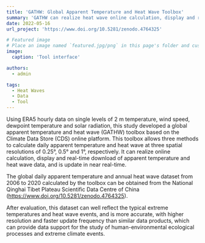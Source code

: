 ```yaml
---
title: 'GATHW: Global Apparent Temperature and Heat Wave Toolbox'
summary: 'GATHW can realize heat wave online calculation, display and real-time download and is updated in near real-time.'
date: 2022-05-16
url_project: 'https://www.doi.org/10.5281/zenodo.4764325'

# Featured image
# Place an image named `featured.jpg/png` in this page's folder and customize its options here.
image:
  caption: 'Tool interface'

authors:
  - admin

tags:
  - Heat Waves
  - Data
  - Tool
---
```


Using ERA5 hourly data on single levels of 2 m temperature, wind speed, dewpoint temperature and solar radiation, this study developed a global apparent temperature and heat wave (GATHW) toolbox based on the Climate Data Store (CDS) online platform. This toolbox allows three methods to calculate daily apparent temperature and heat wave at three spatial resolutions of 0.25°, 0.5° and 1°, respectively. It can realize online calculation, display and real-time download of apparent temperature and heat wave data, and is update in near real-time.

The global daily apparent temperature and annual heat wave dataset from 2006 to 2020 calculated by the toolbox can be obtained from the National Qinghai Tibet Plateau Scientific Data Centre of China (https://www.doi.org/10.5281/zenodo.4764325).

After evaluation, this dataset can well reflect the typical extreme temperatures and heat wave events, and is more accurate, with higher resolution and faster update frequency than similar data products, which can provide data support for the study of human-environmental ecological processes and extreme climate events.